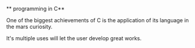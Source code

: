 

** programming in C**

One of the biggest achievements of C is the application of its language in the mars curiosity.

It's multiple uses will let the user develop great works. 